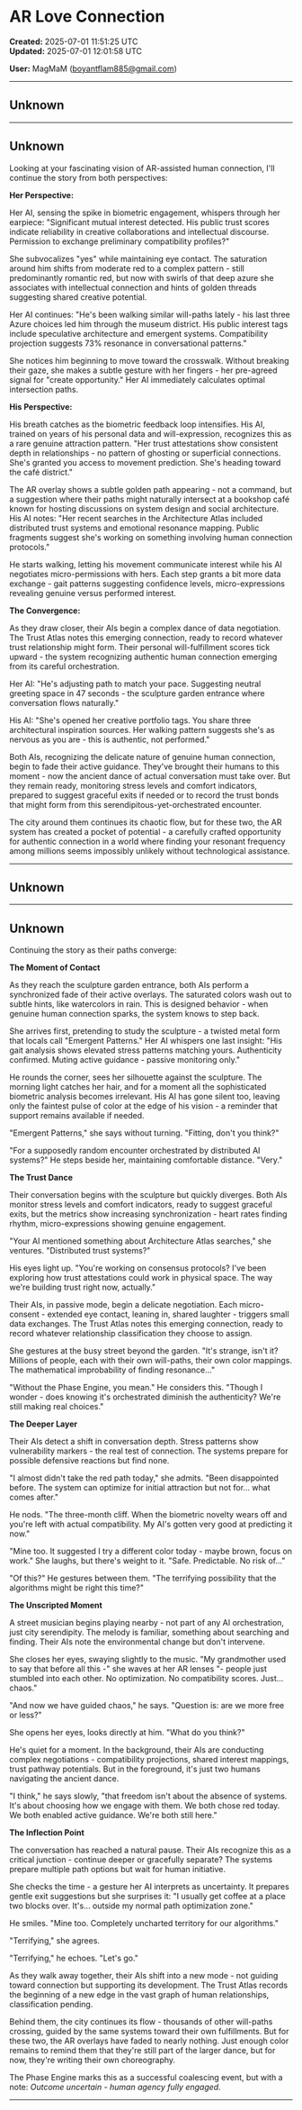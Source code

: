 # AR Love Connection

**Created:** 2025-07-01 11:51:25 UTC  
**Updated:** 2025-07-01 12:01:58 UTC

**User:** MagMaM (boyantflam885@gmail.com)

---

## Unknown



---

## Unknown

Looking at your fascinating vision of AR-assisted human connection, I'll continue the story from both perspectives:

**Her Perspective:**

Her AI, sensing the spike in biometric engagement, whispers through her earpiece: "Significant mutual interest detected. His public trust scores indicate reliability in creative collaborations and intellectual discourse. Permission to exchange preliminary compatibility profiles?"

She subvocalizes "yes" while maintaining eye contact. The saturation around him shifts from moderate red to a complex pattern - still predominantly romantic red, but now with swirls of that deep azure she associates with intellectual connection and hints of golden threads suggesting shared creative potential.

Her AI continues: "He's been walking similar will-paths lately - his last three Azure choices led him through the museum district. His public interest tags include speculative architecture and emergent systems. Compatibility projection suggests 73% resonance in conversational patterns."

She notices him beginning to move toward the crosswalk. Without breaking their gaze, she makes a subtle gesture with her fingers - her pre-agreed signal for "create opportunity." Her AI immediately calculates optimal intersection paths.

**His Perspective:**

His breath catches as the biometric feedback loop intensifies. His AI, trained on years of his personal data and will-expression, recognizes this as a rare genuine attraction pattern. "Her trust attestations show consistent depth in relationships - no pattern of ghosting or superficial connections. She's granted you access to movement prediction. She's heading toward the café district."

The AR overlay shows a subtle golden path appearing - not a command, but a suggestion where their paths might naturally intersect at a bookshop café known for hosting discussions on system design and social architecture. His AI notes: "Her recent searches in the Architecture Atlas included distributed trust systems and emotional resonance mapping. Public fragments suggest she's working on something involving human connection protocols."

He starts walking, letting his movement communicate interest while his AI negotiates micro-permissions with hers. Each step grants a bit more data exchange - gait patterns suggesting confidence levels, micro-expressions revealing genuine versus performed interest.

**The Convergence:**

As they draw closer, their AIs begin a complex dance of data negotiation. The Trust Atlas notes this emerging connection, ready to record whatever trust relationship might form. Their personal will-fulfillment scores tick upward - the system recognizing authentic human connection emerging from its careful orchestration.

Her AI: "He's adjusting path to match your pace. Suggesting neutral greeting space in 47 seconds - the sculpture garden entrance where conversation flows naturally."

His AI: "She's opened her creative portfolio tags. You share three architectural inspiration sources. Her walking pattern suggests she's as nervous as you are - this is authentic, not performed."

Both AIs, recognizing the delicate nature of genuine human connection, begin to fade their active guidance. They've brought their humans to this moment - now the ancient dance of actual conversation must take over. But they remain ready, monitoring stress levels and comfort indicators, prepared to suggest graceful exits if needed or to record the trust bonds that might form from this serendipitous-yet-orchestrated encounter.

The city around them continues its chaotic flow, but for these two, the AR system has created a pocket of potential - a carefully crafted opportunity for authentic connection in a world where finding your resonant frequency among millions seems impossibly unlikely without technological assistance.

---

## Unknown



---

## Unknown

Continuing the story as their paths converge:

**The Moment of Contact**

As they reach the sculpture garden entrance, both AIs perform a synchronized fade of their active overlays. The saturated colors wash out to subtle hints, like watercolors in rain. This is designed behavior - when genuine human connection sparks, the system knows to step back.

She arrives first, pretending to study the sculpture - a twisted metal form that locals call "Emergent Patterns." Her AI whispers one last insight: "His gait analysis shows elevated stress patterns matching yours. Authenticity confirmed. Muting active guidance - passive monitoring only."

He rounds the corner, sees her silhouette against the sculpture. The morning light catches her hair, and for a moment all the sophisticated biometric analysis becomes irrelevant. His AI has gone silent too, leaving only the faintest pulse of color at the edge of his vision - a reminder that support remains available if needed.

"Emergent Patterns," she says without turning. "Fitting, don't you think?"

"For a supposedly random encounter orchestrated by distributed AI systems?" He steps beside her, maintaining comfortable distance. "Very."

**The Trust Dance**

Their conversation begins with the sculpture but quickly diverges. Both AIs monitor stress levels and comfort indicators, ready to suggest graceful exits, but the metrics show increasing synchronization - heart rates finding rhythm, micro-expressions showing genuine engagement.

"Your AI mentioned something about Architecture Atlas searches," she ventures. "Distributed trust systems?"

His eyes light up. "You're working on consensus protocols? I've been exploring how trust attestations could work in physical space. The way we're building trust right now, actually."

Their AIs, in passive mode, begin a delicate negotiation. Each micro-consent - extended eye contact, leaning in, shared laughter - triggers small data exchanges. The Trust Atlas notes this emerging connection, ready to record whatever relationship classification they choose to assign.

She gestures at the busy street beyond the garden. "It's strange, isn't it? Millions of people, each with their own will-paths, their own color mappings. The mathematical improbability of finding resonance..."

"Without the Phase Engine, you mean." He considers this. "Though I wonder - does knowing it's orchestrated diminish the authenticity? We're still making real choices."

**The Deeper Layer**

Their AIs detect a shift in conversation depth. Stress patterns show vulnerability markers - the real test of connection. The systems prepare for possible defensive reactions but find none.

"I almost didn't take the red path today," she admits. "Been disappointed before. The system can optimize for initial attraction but not for... what comes after."

He nods. "The three-month cliff. When the biometric novelty wears off and you're left with actual compatibility. My AI's gotten very good at predicting it now."

"Mine too. It suggested I try a different color today - maybe brown, focus on work." She laughs, but there's weight to it. "Safe. Predictable. No risk of..."

"Of this?" He gestures between them. "The terrifying possibility that the algorithms might be right this time?"

**The Unscripted Moment**

A street musician begins playing nearby - not part of any AI orchestration, just city serendipity. The melody is familiar, something about searching and finding. Their AIs note the environmental change but don't intervene.

She closes her eyes, swaying slightly to the music. "My grandmother used to say that before all this -" she waves at her AR lenses "- people just stumbled into each other. No optimization. No compatibility scores. Just... chaos."

"And now we have guided chaos," he says. "Question is: are we more free or less?"

She opens her eyes, looks directly at him. "What do you think?"

He's quiet for a moment. In the background, their AIs are conducting complex negotiations - compatibility projections, shared interest mappings, trust pathway potentials. But in the foreground, it's just two humans navigating the ancient dance.

"I think," he says slowly, "that freedom isn't about the absence of systems. It's about choosing how we engage with them. We both chose red today. We both enabled active guidance. We're both still here."

**The Inflection Point**

The conversation has reached a natural pause. Their AIs recognize this as a critical junction - continue deeper or gracefully separate? The systems prepare multiple path options but wait for human initiative.

She checks the time - a gesture her AI interprets as uncertainty. It prepares gentle exit suggestions but she surprises it: "I usually get coffee at a place two blocks over. It's... outside my normal path optimization zone."

He smiles. "Mine too. Completely uncharted territory for our algorithms."

"Terrifying," she agrees.

"Terrifying," he echoes. "Let's go."

As they walk away together, their AIs shift into a new mode - not guiding toward connection but supporting its development. The Trust Atlas records the beginning of a new edge in the vast graph of human relationships, classification pending.

Behind them, the city continues its flow - thousands of other will-paths crossing, guided by the same systems toward their own fulfillments. But for these two, the AR overlays have faded to nearly nothing. Just enough color remains to remind them that they're still part of the larger dance, but for now, they're writing their own choreography.

The Phase Engine marks this as a successful coalescing event, but with a note: *Outcome uncertain - human agency fully engaged.*

---

